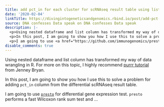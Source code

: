 ```yaml
---
title: add pct_in for each cluster for scRNAseq result table using list column
date: '2020-02-04'
linkTitle: https://divingintogeneticsandgenomics.rbind.io/post/add-pct-in-for-each-cluster-for-scrnaseq-result-table-using-list-column/
source: DNA confesses Data speak on DNA confesses Data speak
description: |-
  <p>Using nested dataframe and list column has transformed my way of data wrangling in R. For more on this topic, I highly recommend <a href="https://jennybc.github.io/purrr-tutorial/index.html">purrr tutorial</a> from Jenney Bryan.</p>
  <p>In this post, I am going to show you how I use this to solve a problem for adding <code>pct_in</code> column from the differential scRNAseq result table.</p>
  <p>I am going to use <a href="https://github.com/immunogenomics/presto"><code>presto</code></a> for differential gene expression test. <code>presto</code> performs a fast Wilcoxon rank sum test and ...
disable_comments: true
---
```

<p>Using nested dataframe and list column has transformed my way of data wrangling in R. For more on this topic, I highly recommend <a href="https://jennybc.github.io/purrr-tutorial/index.html">purrr tutorial</a> from Jenney Bryan.</p>
<p>In this post, I am going to show you how I use this to solve a problem for adding <code>pct_in</code> column from the differential scRNAseq result table.</p>
<p>I am going to use <a href="https://github.com/immunogenomics/presto"><code>presto</code></a> for differential gene expression test. <code>presto</code> performs a fast Wilcoxon rank sum test and ...